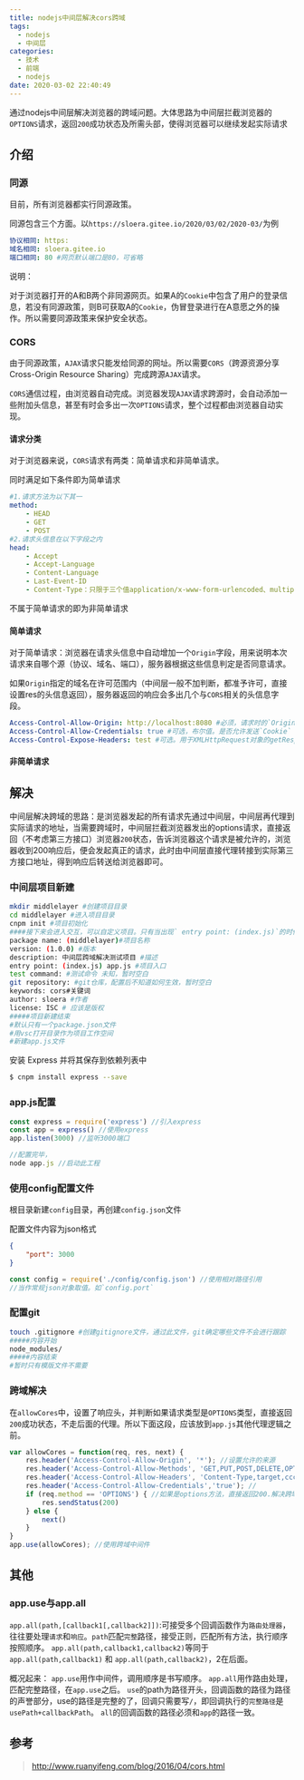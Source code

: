 ```yaml
---
title: nodejs中间层解决cors跨域
tags:
  - nodejs
  - 中间层
categories:
  - 技术
  - 前端
  - nodejs
date: 2020-03-02 22:40:49
---
```


通过nodejs中间层解决浏览器的跨域问题。大体思路为中间层拦截浏览器的`OPTIONS`请求，返回`200`成功状态及所需头部，使得浏览器可以继续发起实际请求
<!-- more -->

## 介绍

### 同源

目前，所有浏览器都实行同源政策。

同源包含三个方面。以`https://sloera.gitee.io/2020/03/02/2020-03/`为例

```yaml
协议相同: https:
域名相同: sloera.gitee.io
端口相同: 80 #网页默认端口是80，可省略
```

说明：

​	对于浏览器打开的A和B两个非同源网页。如果A的`Cookie`中包含了用户的登录信息，若没有同源政策，则B可获取A的`Cookie`，伪冒登录进行在A意愿之外的操作。所以需要同源政策来保护安全状态。

### CORS

由于同源政策，`AJAX`请求只能发给同源的网址。所以需要`CORS`（跨源资源分享Cross-Origin Resource Sharing）完成跨源`AJAX`请求。

`CORS`通信过程，由浏览器自动完成。浏览器发现`AJAX`请求跨源时，会自动添加一些附加头信息，甚至有时会多出一次`OPTIONS`请求，整个过程都由浏览器自动实现。

#### 请求分类

对于浏览器来说，`CORS`请求有两类：简单请求和非简单请求。

同时满足如下条件即为简单请求

```yaml
#1.请求方法为以下其一
method: 
	- HEAD
	- GET
	- POST
#2.请求头信息在以下字段之内
head:
	- Accept
	- Accept-Language
	- Content-Language
	- Last-Event-ID
	- Content-Type：只限于三个值application/x-www-form-urlencoded、multipart/form-data、text/plain #注意。`application/json`不在其中，所以如果post的请求体是json格式，必为非简单请求。
```

不属于简单请求的即为非简单请求

#### 简单请求

对于简单请求：浏览器在请求头信息中自动增加一个`Origin`字段，用来说明本次请求来自哪个源（协议、域名、端口），服务器根据这些信息判定是否同意请求。

如果`Origin`指定的域名在许可范围内（中间层一般不加判断，都准予许可，直接设置res的头信息返回），服务器返回的响应会多出几个与`CORS`相关的头信息字段。

```yaml
Access-Control-Allow-Origin: http://localhost:8080 #必须，请求时的`Origin`或者`*`
Access-Control-Allow-Credentials: true #可选，布尔值。是否允许发送`Cookie`
Access-Control-Expose-Headers: test #可选。用于XMLHttpRequest对象的getResponseHeader()取值。
```

#### 非简单请求



## 解决

中间层解决跨域的思路：是浏览器发起的所有请求先通过中间层，中间层再代理到实际请求的地址，当需要跨域时，中间层拦截浏览器发出的options请求，直接返回（不考虑第三方接口）浏览器`200`状态，告诉浏览器这个请求是被允许的，浏览器收到200响应后，便会发起真正的请求，此时由中间层直接代理转接到实际第三方接口地址，得到响应后转送给浏览器即可。

### 中间层项目新建

```sh
mkdir middlelayer #创建项目目录
cd middlelayer #进入项目目录
cnpm init #项目初始化
####接下来会进入交互，可以自定义项目。只有当出现`	entry point: (index.js)`的时候，输入`app.js`再回车
package name: (middlelayer)#项目名称
version: (1.0.0) #版本
description: 中间层跨域解决测试项目 #描述
entry point: (index.js) app.js #项目入口
test command: #测试命令 未知，暂时空白
git repository: #git仓库，配置后不知道如何生效，暂时空白
keywords: cors#关键词
author: sloera #作者
license: ISC # 应该是版权
#####项目新建结束
#默认只有一个package.json文件
#用vsc打开目录作为项目工作空间
#新建app.js文件
```

安装 Express 并将其保存到依赖列表中

```sh
$ cnpm install express --save
```

### app.js配置

```javascript
const express = require('express') //引入express
const app = express() //使用express
app.listen(3000) //监听3000端口

//配置完毕，
node app.js //启动此工程
```

### 使用config配置文件

根目录新建`config`目录，再创建`config.json`文件

配置文件内容为json格式

```json
{
    "port": 3000
}
```

```javascript
const config = require('./config/config.json') //使用相对路径引用
//当作常规json对象取值。如`config.port`
```

### 配置git

```sh
touch .gitignore #创建gitignore文件，通过此文件，git确定哪些文件不会进行跟踪
#####内容开始
node_modules/
#####内容结束
#暂时只有模版文件不需要
```

### 跨域解决

在`allowCores`中，设置了响应头，并判断如果请求类型是`OPTIONS`类型，直接返回`200`成功状态，不走后面的代理。所以下面这段，应该放到`app.js`其他代理逻辑之前。

```javascript
var allowCores = function(req, res, next) {
    res.header('Access-Control-Allow-Origin', '*'); //设置允许的来源
    res.header('Access-Control-Allow-Methods', 'GET,PUT,POST,DELETE,OPTIONS');// 允许的请求方法
    res.header('Access-Control-Allow-Headers', 'Content-Type,target,ccc,DNT,X-Mx-ReqToken,Keep-Alive,User-Agent,X_Requested_With,If-Modified-Since,Cache-Control, Accept-Language, Origin, Accept-Encoding'); //允许的头部
    res.header('Access-Control-Allow-Credentials','true'); //
    if (req.method == 'OPTIONS') { //如果是options方法，直接返回200.解决跨域响应问题
        res.sendStatus(200)
    } else {
        next()
    } 
}
app.use(allowCores); //使用跨域中间件
```



## 其他

### app.use与app.all

`app.all(path,[callback1[,callback2]])`:可接受多个回调函数作为`路由处理器`，往往要处理`请求`和`响应`。`path`匹配`完整`路径，接受正则，匹配所有方法，执行顺序按照顺序。
`app.all(path,callback1,callback2)`等同于
`app.all(path,callback1)` 和 `app.all(path,callback2)`，2在后面。

概况起来：
`app.use`用作中间件，调用顺序是书写顺序。
`app.all`用作路由处理，匹配完整路径，在`app.use`之后。
`use`的path为路径开头，回调函数的路径为路径的声誉部分，use的路径是完整的了，回调只需要写`/`，即回调执行的`完整路径`是 `usePath+callbackPath`。
`all`的回调函数的路径必须和`app`的路径一致。

## 参考

> <http://www.ruanyifeng.com/blog/2016/04/cors.html>
